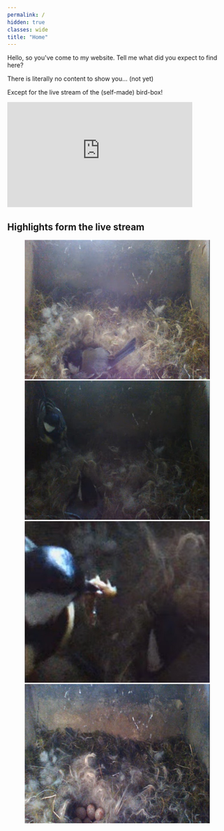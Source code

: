 ```yaml
---
permalink: /
hidden: true
classes: wide
title: "Home"
---
```


Hello, so you've come to my website. Tell me what did you expect to find here?

There is literally no content to show you... (not yet)

Except for the live stream of the (self-made) bird-box!

<iframe width="424" height="240" src="https://www.youtube.com/embed/live_stream?channel=UCe1CcDMumN3CarckgJC8xXw" title="YouTube video player" frameborder="0" allow="accelerometer; autoplay; clipboard-write; encrypted-media; gyroscope; picture-in-picture" allowfullscreen></iframe>

## Highlights form the live stream
<figure class="half">
    <a href="/assets/images/highlight_1.jpg"><img src="/assets/images/highlight_1.jpg"></a>
    <a href="/assets/images/highlight_2.jpg"><img src="/assets/images/highlight_2.jpg"></a>
    <a href="/assets/images/highlight_3.jpeg"><img src="/assets/images/highlight_3.jpeg"></a>
    <a href="/assets/images/highlight_4.jpeg"><img src="/assets/images/highlight_4.jpeg"></a>
</figure>
